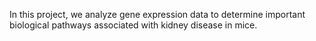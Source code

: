 In this project, we analyze gene expression data to determine important biological pathways associated with kidney disease in mice.